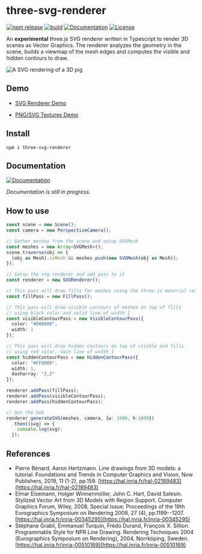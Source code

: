 # three-svg-renderer

[![npm release](https://img.shields.io/npm/v/three-mesh-renderer)](https://www.npmjs.com/package/three-mesh-renderer)
[![build](https://img.shields.io/github/workflow/status/LokiResearch/three-svg-renderer/build)](https://github.com/LokiResearch/three-mesh-renderer/actions)
[![Documentation](https://img.shields.io/badge/view-Documentation-blue?label=Open)](https://lokiresearch.github.io/three-svg-renderer/doc/index.html)
[![License](https://img.shields.io/badge/License-GPL-green)](#license)

An **experimental** three.js SVG renderer written in Typescript to render 3D scenes as Vector Graphics. The renderer analyzes the geometry in the scene, builds a viewmap of the mesh edges and computes the visible and hidden contours to draw. 

![A SVG rendering of a 3D pig](./images/pig_rendering.png)

## Demo

- [SVG Renderer Demo](https://lokiresearch.github.io/three-svg-renderer/build-examples/RendererDemo.html)
    
- [PNG/SVG Textures Demo](https://lokiresearch.github.io/three-svg-renderer/build-examples/TextureDemo.html)

## Install

```
npm i three-svg-renderer
```

## Documentation

[![Documentation](https://img.shields.io/badge/view-Documentation-blue?label=Open)](https://lokiresearch.github.io/three-svg-renderer/doc/index.html)

*Documentation is still in progress.*

## How to use

```ts
const scene = new Scene();
const camera = new PerspectiveCamera();

// Gather meshes from the scene and setup SVGMesh
const meshes = new Array<SVGMesh>();
scene.traverse(obj => {
  (obj as Mesh).isMesh && meshes.push(new SVGMesh(obj as Mesh));
});

// Setup the svg renderer and add pass to it
const renderer = new SVGRenderer();

// This pass will draw fills for meshes using the three.js material color
const fillPass = new FillPass();

// This pass will draw visible contours of meshes on top of fills
// using black color and solid line of width 1
const visibleContourPass = new VisibleContourPass({
  color: "#000000",
  width: 1
});

// This pass will draw hidden contours on top of visible and fills
// using red color, dash line of width 1
const hiddenContourPass = new HiddenContourPass({
  color: "#FF0000",
  width: 1,
  dasharray: "2,2"
});

renderer.addPass(fillPass);
renderer.addPass(visibleContourPass);
renderer.addPass(hiddenContourPass);

// Get the SVG
renderer.generateSVG(meshes, camera, {w: 1000, h:1000})
  .then((svg) => {
    console.log(svg);
  });
```

## References

- Pierre Bénard, Aaron Hertzmann. Line drawings from 3D models: a tutorial. Foundations and Trends in Computer Graphics and Vision, Now Publishers, 2019, 11 (1-2), pp.159. [https://hal.inria.fr/hal-02189483](https://hal.inria.fr/hal-02189483)
- Elmar Eisemann, Holger Winnenmöller, John C. Hart, David Salesin. Stylized Vector Art from 3D Models with Region Support. Computer Graphics Forum, Wiley, 2008, Special Issue: Proceedings of the 19th Eurographics Symposium on Rendering 2008, 27 (4), pp.1199--1207. [https://hal.inria.fr/inria-00345295](https://hal.inria.fr/inria-00345295)
- Stéphane Grabli, Emmanuel Turquin, Frédo Durand, François X. Sillion. Programmable Style for NPR Line Drawing. Rendering Techniques 2004 (Eurographics Symposium on Rendering), 2004, Norrköping, Sweden. [https://hal.inria.fr/inria-00510169](https://hal.inria.fr/inria-00510169)

